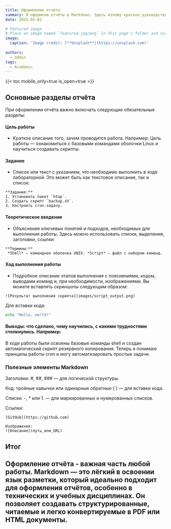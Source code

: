 ```yaml
---
title: Оформление отчёта
summary: Я оформляю отчёты в Markdown. Здесь изложу краткое руководство по созданию отчётов. На фото представлен пример структуры отчёта.
date: 2025-05-01

# Featured image
# Place an image named `featured.jpg/png` in this page's folder and customize its options here.
image:
  caption: 'Image credit: [**Unsplash**](https://unsplash.com)'
  
authors:
  - admin
tags:
  - Academic
---
```


{{< toc mobile_only=true is_open=true >}}

## Основные разделы отчёта
При оформлении отчёта важно включать следующие обязательные разделы:
#### Цель работы
- Краткое описание того, зачем проводится работа. Например:
Цель работы — ознакомиться с базовыми командами оболочки Linux и научиться создавать скрипты.
#### Задание
- Список или текст с указанием, что необходимо выполнить в ходе лабораторной. Это может быть как текстовое описание, так и список:
```
**Задание:**
1. Установить пакет `htop`.
2. Создать скрипт `backup.sh`.
3. Настроить cron-задачу.
```
#### Теоретическое введение
- Объяснение ключевых понятий и подходов, необходимых для выполнения работы. Здесь можно использовать списки, выделения, заголовки, ссылки:
```
**Термины:**
 *Shell* — командная оболочка UNIX. *Script* — файл с набором команд.
```

#### Ход выполнения работы
- Подробное описание этапов выполнения с пояснениями, кодом, выводами команд и, при необходимости, изображениями.
Вы можете вставлять скриншоты следующим образом:
```
![Результат выполнения скрипта](images/script_output.png)
```
Для вставки кода:

```bash
echo "Hello, world!"
```
#### Выводы: что сделано, чему научились, с какими трудностями столкнулись. Например:

В ходе работы были освоены базовые команды shell и создан автоматический скрипт резервного копирования. Теперь я понимаю принципы работы cron и могу автоматизировать простые задачи.

### Полезные элементы Markdown

Заголовки: #, ##, ### — для логической структуры.

Код: тройные кавычки или одинарные обратные (`) — для вставки кода.

Списки: -, * или 1. — для маркированных и нумерованных списков.

Ссылки:
```
[GitHub](https://github.com)

Изображения:
![Описание](путь_или_URL)
```
## Итог

Оформление отчёта - важная часть любой работы. Markdown — это лёгкий в освоении язык разметки, который идеально подходит для оформления отчётов, особенно в технических и учебных дисциплинах. Он позволяет создавать структурированные, читаемые и легко конвертируемые в PDF или HTML документы.
---










